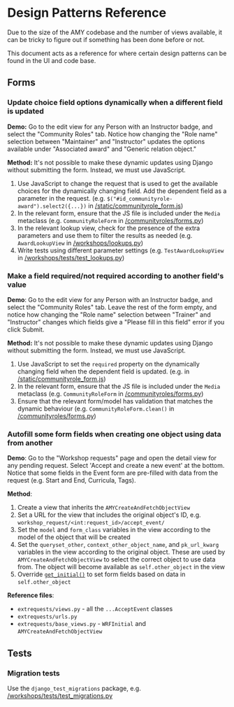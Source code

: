 # Design Patterns Reference

Due to the size of the AMY codebase and the number of views available, it can be tricky to figure out if something has been done before or not.

This document acts as a reference for where certain design patterns can be found in the UI and code base.

## Forms

### Update choice field options dynamically when a different field is updated

**Demo:** Go to the edit view for any Person with an Instructor badge, and select the "Community Roles" tab. Notice how changing the "Role name" selection between "Maintainer" and "Instructor" updates the options available under "Associated award" and "Generic relation object."

**Method:** It's not possible to make these dynamic updates using Django without submitting the form. Instead, we must use JavaScript.

1. Use JavaScript to change the request that is used to get the available choices for the dynamically changing field. Add the dependent field as a parameter in the request. (e.g. `$("#id_communityrole-award").select2({...})` in [/static/communityrole_form.js](../../amy/static/communityrole_form.js))
2. In the relevant form, ensure that the JS file is included under the `Media` metaclass (e.g. `CommunityRoleForm` in [/communityroles/forms.py](../../amy/communityroles/forms.py))
3. In the relevant lookup view, check for the presence of the extra parameters and use them to filter the results as needed (e.g. `AwardLookupView` in [/workshops/lookups.py](../../amy/workshops/lookups.py))
4. Write tests using different parameter settings (e.g. `TestAwardLookupView` in [/workshops/tests/test_lookups.py](../../amy/workshops/tests/test_lookups.py))

### Make a field required/not required according to another field's value

**Demo**: Go to the edit view for any Person with an Instructor badge, and select the "Community Roles" tab. Leave the rest of the form empty, and notice how changing the "Role name" selection between "Trainer" and "Instructor" changes which fields give a "Please fill in this field" error if you click Submit.

**Method:** It's not possible to make these dynamic updates using Django without submitting the form. Instead, we must use JavaScript.

1. Use JavaScript to set the `required` property on the dynamically changing field when the dependent field is updated. (e.g. in [/static/communityrole_form.js](../../amy/static/communityrole_form.js))
2. In the relevant form, ensure that the JS file is included under the `Media` metaclass (e.g. `CommunityRoleForm` in [/communityroles/forms.py](../../amy/communityroles/forms.py))
3. Ensure that the relevant form/model has validation that matches the dynamic behaviour (e.g. `CommunityRoleForm.clean()` in [/communityroles/forms.py](../../amy/communityroles/forms.py))

### Autofill some form fields when creating one object using data from another

**Demo**: Go to the "Workshop requests" page and open the detail view for any pending request. Select 'Accept and create a new event' at the bottom. Notice that some fields in the Event form are pre-filled with data from the request (e.g. Start and End, Curricula, Tags).

**Method**:

1. Create a view that inherits the `AMYCreateAndFetchObjectView`
2. Set a URL for the view that includes the original object's ID, e.g. `workshop_request/<int:request_id>/accept_event/`
3. Set the `model` and `form_class` variables in the view according to the model of the object that will be created
4. Set the `queryset_other`, `context_other_object_name`, and `pk_url_kwarg` variables in the view according to the original object. These are used by `AMYCreateAndFetchObjectView` to select the correct object to use data from. The object will become available as `self.other_object` in the view
5. Override [`get_initial()`](https://docs.djangoproject.com/en/4.2/ref/class-based-views/mixins-editing/#django.views.generic.edit.FormMixin.get_initial) to set form fields based on data in `self.other_object`

**Reference files**:

* `extrequests/views.py` - all the `...AcceptEvent` classes
* `extrequests/urls.py`
* `extrequests/base_views.py` - `WRFInitial` and `AMYCreateAndFetchObjectView`

## Tests

### Migration tests

Use the `django_test_migrations` package, e.g. [/workshops/tests/test_migrations.py](../../amy/workshops/tests/test_migrations.py)
